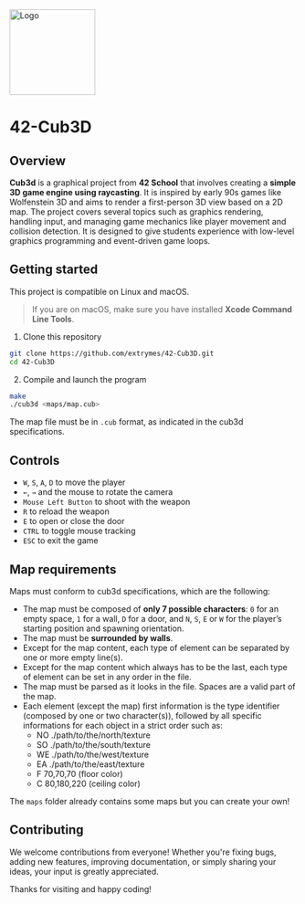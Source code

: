 <img src="https://i.imgur.com/y2bQtnZ.png" width="150" height="150" alt="Logo" />

# 42-Cub3D
## Overview
**Cub3d** is a graphical project from **42 School** that involves creating a **simple 3D game engine using raycasting**. It is inspired by early 90s games like Wolfenstein 3D and aims to render a first-person 3D view based on a 2D map. The project covers several topics such as graphics rendering, handling input, and managing game mechanics like player movement and collision detection. It is designed to give students experience with low-level graphics programming and event-driven game loops.

## Getting started
This project is compatible on Linux and macOS.
> If you are on macOS, make sure you have installed **Xcode Command Line Tools**.
1. Clone this repository
```bash
git clone https://github.com/extrymes/42-Cub3D.git
cd 42-Cub3D
```
2. Compile and launch the program
```bash
make
./cub3d <maps/map.cub>
```
The map file must be in `.cub` format, as indicated in the cub3d specifications.

## Controls
- `W`, `S`, `A`, `D` to move the player
- `←`, `→` and the mouse to rotate the camera
- `Mouse Left Button` to shoot with the weapon
- `R` to reload the weapon
- `E` to open or close the door
- `CTRL` to toggle mouse tracking
- `ESC` to exit the game

## Map requirements
Maps must conform to cub3d specifications, which are the following:
- The map must be composed of **only 7 possible characters**: `0` for an empty space, `1` for a wall, `D` for a door, and `N`, `S`, `E` or `W` for the player’s starting position and spawning orientation.
- The map must be **surrounded by walls**.
- Except for the map content, each type of element can be separated by one or more empty line(s).
- Except for the map content which always has to be the last, each type of element can be set in any order in the file.
- The map must be parsed as it looks in the file. Spaces are a valid part of the map.
- Each element (except the map) first information is the type identifier (composed by one or two character(s)), followed by all specific informations for each object in a strict order such as:
	- NO ./path/to/the/north/texture
	- SO ./path/to/the/south/texture
	- WE ./path/to/the/west/texture
	- EA ./path/to/the/east/texture
	- F 70,70,70 (floor color)
	- C 80,180,220 (ceiling color)

The `maps` folder already contains some maps but you can create your own!

## Contributing
We welcome contributions from everyone! Whether you're fixing bugs, adding new features, improving documentation, or simply sharing your ideas, your input is greatly appreciated.

Thanks for visiting and happy coding!
